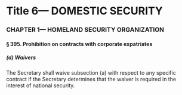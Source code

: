 
# Title 6— DOMESTIC SECURITY
### CHAPTER 1— HOMELAND SECURITY ORGANIZATION
#### § 395. Prohibition on contracts with corporate expatriates
##### (d) Waivers

The Secretary shall waive subsection (a) with respect to any specific contract if the Secretary determines that the waiver is required in the interest of national security.
